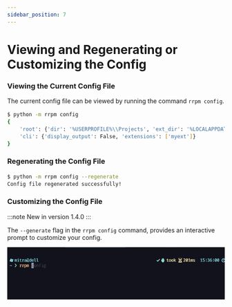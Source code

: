 ```yaml
---
sidebar_position: 7
---
```


# Viewing and Regenerating or Customizing the Config

### Viewing the Current Config File

The current config file can be viewed by running the command `rrpm config`.

```bash
$ python -m rrpm config
{
    'root': {'dir': '%USERPROFILE%\\Projects', 'ext_dir': '%LOCALAPPDATA%\\rrpm\\extensions'},
    'cli': {'display_output': False, 'extensions': ['myext']}
}
```

### Regenerating the Config File

```bash
$ python -m rrpm config --regenerate
Config file regenerated successfully!
```

### Customizing the Config File

:::note
New in version 1.4.0
:::

The `--generate` flag in the `rrpm config` command, provides an interactive prompt to customize your config.

![customizing config](./assets/customizing-config.gif)